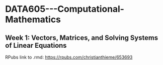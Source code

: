 # DATA605---Computational-Mathematics

## Week 1: Vectors, Matrices, and Solving Systems of Linear Equations
RPubs link to .rmd: https://rpubs.com/christianthieme/653693